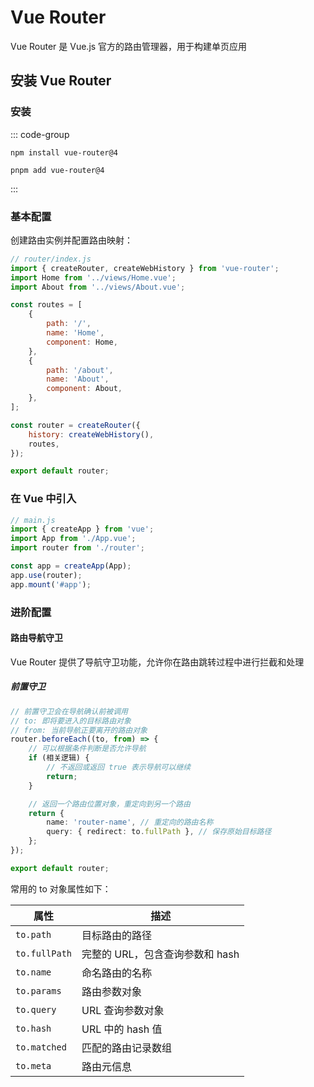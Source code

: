 # Vue Router

Vue Router 是 Vue.js 官方的路由管理器，用于构建单页应用

## 安装 Vue Router

### 安装

::: code-group

```npm
npm install vue-router@4
```

```pnpm
pnpm add vue-router@4
```

:::

### 基本配置

创建路由实例并配置路由映射：

```js
// router/index.js
import { createRouter, createWebHistory } from 'vue-router';
import Home from '../views/Home.vue';
import About from '../views/About.vue';

const routes = [
    {
        path: '/',
        name: 'Home',
        component: Home,
    },
    {
        path: '/about',
        name: 'About',
        component: About,
    },
];

const router = createRouter({
    history: createWebHistory(),
    routes,
});

export default router;
```

### 在 Vue 中引入

```js
// main.js
import { createApp } from 'vue';
import App from './App.vue';
import router from './router';

const app = createApp(App);
app.use(router);
app.mount('#app');
```

### 进阶配置

#### 路由导航守卫

Vue Router 提供了导航守卫功能，允许你在路由跳转过程中进行拦截和处理

##### 前置守卫

```ts
// 前置守卫会在导航确认前被调用
// to: 即将要进入的目标路由对象
// from: 当前导航正要离开的路由对象
router.beforeEach((to, from) => {
    // 可以根据条件判断是否允许导航
    if (相关逻辑) {
        // 不返回或返回 true 表示导航可以继续
        return;
    }

    // 返回一个路由位置对象，重定向到另一个路由
    return {
        name: 'router-name', // 重定向的路由名称
        query: { redirect: to.fullPath }, // 保存原始目标路径
    };
});

export default router;
```

常用的 to 对象属性如下：

| 属性          | 描述                            |
| ------------- | ------------------------------- |
| `to.path`     | 目标路由的路径                  |
| `to.fullPath` | 完整的 URL，包含查询参数和 hash |
| `to.name`     | 命名路由的名称                  |
| `to.params`   | 路由参数对象                    |
| `to.query`    | URL 查询参数对象                |
| `to.hash`     | URL 中的 hash 值                |
| `to.matched`  | 匹配的路由记录数组              |
| `to.meta`     | 路由元信息                      |
